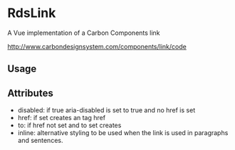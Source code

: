 # RdsLink

A Vue implementation of a Carbon Components link

http://www.carbondesignsystem.com/components/link/code

## Usage

## Attributes

- disabled: if true aria-disabled is set to true and no href is set
- href: if set creates an <a> tag href
- to: if href not set and to set creates <router-link>
- inline: alternative styling to be used when the link is used in paragraphs and sentences.
